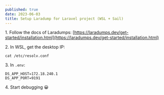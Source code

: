 ```yaml
---
published: true
date: 2023-06-03
title: Setup Laradump for Laravel project (WSL + Sail)
---
```

1\. Follow the docs of Laradumps: [https://laradumps.dev/get-started/installation.html](https://laradumps.dev/get-started/installation.html)

2\. In WSL, get the desktop IP:

    cat /etc/resolv.conf
    

3\. In `.env`:

    DS_APP_HOST=172.18.240.1
    DS_APP_PORT=9191
    

4\. Start debugging 😀